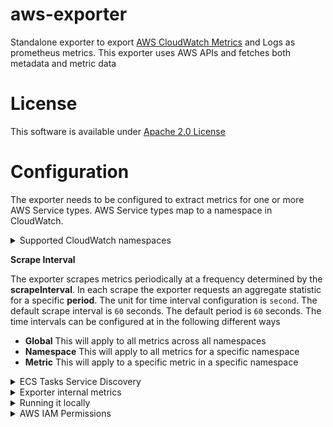 # aws-exporter
Standalone exporter to export
[AWS CloudWatch Metrics](https://docs.aws.amazon.com/AmazonCloudWatch/latest/monitoring/cloudwatch_concepts.html) and
Logs as prometheus metrics. This exporter uses AWS APIs and fetches both metadata and metric data

# License
This software is available under [Apache 2.0 License](https://www.apache.org/licenses/LICENSE-2.0.txt)

# Configuration
The exporter needs to be configured to extract metrics for one or more AWS Service types. AWS Service types map to a
namespace in CloudWatch.

<details>
  <summary>Supported CloudWatch namespaces</summary>

* AWS/ApplicationELB
* AWS/ApiGateway
* AWS/AppSync
* AWS/Billing
* AWS/CloudFront
* AWS/DocDB
* AWS/DynamoDB
* AWS/EBS
* AWS/Elasticache
* AWS/EC2
* AWS/EC2Spot
* AWS/ECS
* ECS/ContainerInsights
* AWS/EFS
* AWS/ELB
* AWS/ElasticMapReduce
* AWS/ES
* AWS/FSx
* AWS/GameLift
* Glue
* AWS/Kinesis
* AWS/NetworkFirewall
* AWS/NATGateway
* AWS/Lambda
* LambdaInsights
* AWS/NetworkELB
* AWS/Redshift
* AWS/RDS
* AWS/Route53Resolver
* AWS/S3
* AWS/SES
* AWS/SQS
* AWS/TransitGateway
* AWS/VPN
* AWS/AutoScaling
* AWS/Kafka
* AWS/Firehose
* AWS/SNS
* AWS/States
* AWS/WAFV2
</details>  

**Scrape Interval**

The exporter scrapes metrics periodically at a frequency determined by the **scrapeInterval**. In each scrape the
exporter requests an aggregate statistic for a specific **period**. The unit for time interval configuration is
`second`. The default scrape interval is `60` seconds. The default period is `60` seconds. The time intervals can be
configured at in the following different ways

* **Global** This will apply to all metrics across all namespaces
* **Namespace** This will apply to all metrics for a specific namespace
* **Metric** This will apply to a specific metric in a specific namespace

<details>
  <summary>ECS Tasks Service Discovery</summary>

The exporter can discover ECS Tasks and generate scrape targets. The target port and metric scrape url path will be automatically detected from the docker labels
`PROMETHEUS_EXPORTER_PORT` and `PROMETHEUS_EXPORTER_PATH`. If the `PROMETHEUS_EXPORTER_PATH` is not specified it will be defaulted to `/metrics`. If the `PROMETHEUS_EXPORTER_PORT` is not specified, and the task has only one container which exposes only one port, this port will be used. If the container has multiple ports exposed or if there are multiple containers in the task then task target ports need to be specified in the scrape configuration yaml as follows

```
- ecsTaskScrapeConfigs
  - containerDefinitionName: model-builder
    containerPort: 8080
    metricPath: /model-builder/actuator/prometheus
```
The `metricPath` is still optional. If not specified the default value of `/metrics` will be used
</details>


<details>
  <summary>Exporter internal metrics</summary>
The exporter also exports the following metrics to enable monitoring itself

|Metric Name|Description|
|---|---|
|aws_exporter_milliseconds_sum| AWS API Latency Counter |
|aws_exporter_milliseconds_count| AWS API Count |
|aws_exporter_interval_seconds|The scrape interval metric for each namespace|
|aws_exporter_period_seconds| The statistic period for each namespace|
</details>

<details>
  <summary>Running it locally</summary>
```
cp conf/cloudwatch_scrape_config_sample.yml ./cloudwatch_scrape_config.yml
./bin/aws-exporter
```

The exporter listens on port `8010` by default. The metrics can be scraped from
`http://localhost:8010/aws-exporter/actuator/prometheus`. Here is a sample output

Here is a sample output of metrics
```
# HELP aws_sqs_number_of_messages_deleted_sum 
# TYPE aws_sqs_number_of_messages_deleted_sum gauge
aws_sqs_number_of_messages_deleted_sum{d_queue_name="lamda-sqs-poc-input-queue",region="us-west-2",tag_asserts_aws_resource="tag_for_discovery",} 0.0 1633625100000
aws_sqs_number_of_messages_deleted_sum{d_queue_name="lamda-sqs-poc-output-queue",region="us-west-2",tag_asserts_aws_resource="tag_for_discovery",} 0.0 1633625100000
aws_sqs_number_of_messages_deleted_sum{d_queue_name="aws-lambda-poc-destination-queue",region="us-west-2",} 0.0 1633625220000
aws_sqs_number_of_messages_deleted_sum{d_queue_name="lamda-sqs-poc-dl-queue",region="us-west-2",tag_asserts_aws_resource="tag_for_discovery",} 0.0 1633625220000

# HELP aws_lambda_errors_sum 
# TYPE aws_lambda_errors_sum gauge
aws_lambda_errors_sum{d_function_name="first-lambda-function",region="us-west-2",tag_asserts_aws_resource="tag_for_discovery",} 0.0 1633625220000
aws_lambda_errors_sum{region="us-west-2",} 0.0 1633625220000
aws_lambda_errors_sum{d_function_name="first-lambda-function",d_resource="first-lambda-function:version2",region="us-west-2",tag_asserts_aws_resource="tag_for_discovery",} 0.0 1633625220000
aws_lambda_errors_sum{d_executed_version="2",d_function_name="first-lambda-function",d_resource="first-lambda-function:version2",region="us-west-2",tag_asserts_aws_resource="tag_for_discovery",} 0.0 1633625220000
aws_lambda_errors_sum{d_function_name="first-lambda-function",d_resource="first-lambda-function",region="us-west-2",tag_asserts_aws_resource="tag_for_discovery",} 0.0 1633625220000

# HELP aws_lambda_concurrent_executions_sum 
# TYPE aws_lambda_concurrent_executions_sum gauge
aws_lambda_concurrent_executions_sum{d_function_name="first-lambda-function",region="us-west-2",tag_asserts_aws_resource="tag_for_discovery",} 18.0 1633625220000
aws_lambda_concurrent_executions_sum{region="us-west-2",} 18.0 1633625220000
aws_lambda_concurrent_executions_sum{d_function_name="first-lambda-function",d_resource="first-lambda-function:version1",region="us-west-2",tag_asserts_aws_resource="tag_for_discovery",} 2.0 1633625220000
aws_lambda_concurrent_executions_sum{d_executed_version="2",d_function_name="first-lambda-function",d_resource="first-lambda-function:version2",region="us-west-2",tag_asserts_aws_resource="tag_for_discovery",} 4.0 1633625220000
aws_lambda_concurrent_executions_sum{d_function_name="first-lambda-function",d_resource="first-lambda-function",region="us-west-2",tag_asserts_aws_resource="tag_for_discovery",} 4.0 1633625220000
```
  </details>

<details>
  <summary>AWS IAM Permissions</summary>
The following IAM permissions need to be configured for the exporter
```
{
    "Version": "2012-10-17",
    "Statement": [
        {
            "Effect": "Allow",
            "Action": [
                "apigateway:GET", 
                "autoscaling:DescribeAutoScalingGroups", 
                "autoscaling:DescribeLoadBalancerTargetGroups", 
                "autoscaling:DescribeLoadBalancers", 
                "autoscaling:DescribeScalingActivities", 
                "autoscaling:DescribeTags", 
                "cloudwatch:DescribeAlarms", 
                "cloudwatch:GetMetricData", 
                "cloudwatch:ListMetrics", 
                "config:Describe*", 
                "config:Get*", 
                "config:List*", 
                "dynamodb:ListTables", 
                "ec2:DescribeVolumes", 
                "ecs:DescribeContainerInstances", 
                "ecs:DescribeServices", 
                "ecs:DescribeTaskDefinition", 
                "ecs:DescribeTasks", 
                "ecs:ListAccountSettings", 
                "ecs:ListClusters", 
                "ecs:ListContainerInstances", 
                "ecs:ListServices", 
                "ecs:ListTaskDefinitionFamilies", 
                "ecs:ListTaskDefinitions", 
                "ecs:ListTasks", 
                "elasticloadbalancing:DescribeListeners", 
                "elasticloadbalancing:DescribeLoadBalancers", 
                "elasticloadbalancing:DescribeRules", 
                "elasticloadbalancing:DescribeTags", 
                "elasticloadbalancing:DescribeTargetGroups", 
                "elasticloadbalancing:DescribeTargetHealth", 
                "firehose:DescribeDeliveryStream", 
                "firehose:ListDeliveryStreams", 
                "firehose:ListTagsForDeliveryStream", 
                "kinesis:DescribeStream", 
                "kinesis:DescribeStreamConsumer", 
                "kinesis:DescribeStreamSummary", 
                "kinesis:ListStreamConsumers", 
                "kinesis:ListStreams", 
                "kinesis:ListTagsForStream", 
                "kinesisanalytics:DescribeApplication", 
                "kinesisanalytics:ListApplications", 
                "kinesisanalytics:ListTagsForResource", 
                "lambda:GetAccountSettings", 
                "lambda:GetFunctionConcurrency", 
                "lambda:GetProvisionedConcurrencyConfig", 
                "lambda:ListAliases", 
                "lambda:ListEventSourceMappings", 
                "lambda:ListFunctionEventInvokeConfigs", 
                "lambda:ListFunctions", 
                "lambda:ListProvisionedConcurrencyConfigs", 
                "lambda:ListVersionsByFunction", 
                "logs:FilterLogEvents", 
                "redshift:DescribeClusters", 
                "redshift:ListDatabases", 
                "redshift:ListTables", 
                "rds:DescribeDBInstances", 
                "rds:DescribeDBClusters", 
                "s3:GetObject", 
                "s3:ListBucket", 
                "s3:ListAllMyBuckets", 
                "sns:ListTopics", 
                "sqs:ListQueues", 
                "tag:GetResources", 
            ],
            "Resource": "*"
        }
    ]
}
```
  </details>
